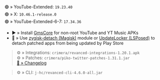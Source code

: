 🟢 » YouTube-Extended: `19.23.40`  
🟢 » X: `10.46.1-release.0`  
🟢 » YouTube-Extended-6-7: `17.34.36`  

- ▶️ » Install [GmsCore](https://github.com/ReVanced/GmsCore/releases) for non-root YouTube and YT Music APKs  
- 🛑 » Use [zygisk-detach (Magisk)](https://github.com/j-hc/zygisk-detach) module or [UpdateLocker (LSPosed)](https://github.com/Xposed-Modules-Repo/ru.mike.updatelocker/releases) to detach patched apps from being updated by Play Store
  
> ⚙️ » Integrations: `crimera/revanced-integrations-1.20.1.apk`  
> ⚙️ » Patches: `crimera/piko-twitter-patches-1.31.1.jar`  
> [🔗 » Changelog](https://github.com/crimera/piko/releases/tag/v1.31.1)

> ⚙️ » CLI: `j-hc/revanced-cli-4.6.0-all.jar`    

